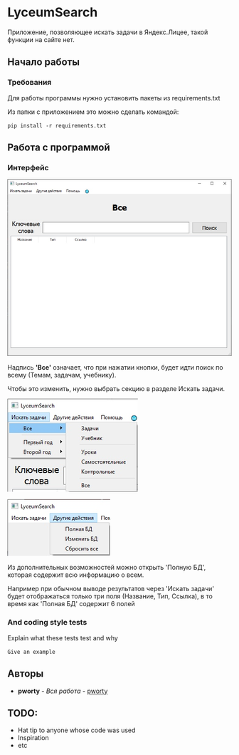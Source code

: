 # LyceumSearch

Приложение, позволяющее искать задачи в Яндекс.Лицее, такой функции на сайте нет.

## Начало работы

### Требования

Для работы программы нужно установить пакеты из requirements.txt

Из папки с приложением это можно сделать командой:

```
pip install -r requirements.txt
```

## Работа с программой

### Интерфейс

![Интерфейс](tutorial_images/tutorial_0.jpg)

Надпись **'Все'** означает, что при нажатии кнопки, будет идти поиск по всему (Темам, задачам, учебнику).

Чтобы это изменить, нужно выбрать секцию в разделе Искать задачи.

![Искать задачи](tutorial_images/tutorial_1.jpg)

![Другие действия](tutorial_images/tutorial_2.jpg)

Из дополнительных возможностей можно открыть 'Полную БД', которая содержит всю информацию о всем.

Например при обычном выводе результатов через 'Искать задачи' будет отображаться только три поля (Название, Тип, Ссылка), в то время как 'Полная БД' содержит 6 полей

### And coding style tests

Explain what these tests test and why

```
Give an example
```

## Авторы

* **pworty** - *Вся работа* - [pworty](https://github.com/pworty)

## TODO:

* Hat tip to anyone whose code was used
* Inspiration
* etc
